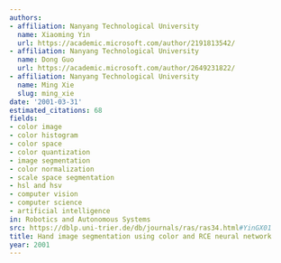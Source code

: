 ```yaml
---
authors:
- affiliation: Nanyang Technological University
  name: Xiaoming Yin
  url: https://academic.microsoft.com/author/2191813542/
- affiliation: Nanyang Technological University
  name: Dong Guo
  url: https://academic.microsoft.com/author/2649231822/
- affiliation: Nanyang Technological University
  name: Ming Xie
  slug: ming_xie
date: '2001-03-31'
estimated_citations: 68
fields:
- color image
- color histogram
- color space
- color quantization
- image segmentation
- color normalization
- scale space segmentation
- hsl and hsv
- computer vision
- computer science
- artificial intelligence
in: Robotics and Autonomous Systems
src: https://dblp.uni-trier.de/db/journals/ras/ras34.html#YinGX01
title: Hand image segmentation using color and RCE neural network
year: 2001
---
```

